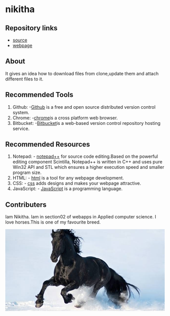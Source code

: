 # nikitha
## Repository links
- [source](https://github.com/NikithaLakmarapu/nikitha.git)
- [webpage](https://nikithalakmarapu.github.io/nikitha/)
## About
It gives an idea how to download files from clone,update them and attach different files to it.
## Recommended Tools
1. Github: -[Github](https://github.com/join/plan)  is a free and open source distributed version control system.
1. Chrome: -[chrome](https://www.google.com/chrome/)is a cross platform web browser.
1. Bitbucket: -[Bitbucket](https://bitbucket.org/dashboard/overview)is a web-based version control repository hosting service.

## Recommended Resources
1. Notepad:  - [notepad++](https://notepad-plus-plus.org/) for source code editing.Based on the powerful editing 
component Scintilla, Notepad++ is written in C++ and uses pure Win32 API and
 STL which ensures a higher execution speed and smaller program size.
1. HTML: - [html](https://www.w3schools.com/tags/att_a_download.asp) is a tool for any webpage development.
1. CSS: - [css](https://www.w3schools.com/w3css/4/w3.css) adds designs and makes your webpage attractive.
1. JavaScript: - [JavaScript](https://www.javascript.com/) is a programming language.
## Contributers
Iam Nikitha.
Iam in section02 of webapps in Applied computer science.
I love horses.This is one of my favourite breed.

![ferisian1](love.jpg)
